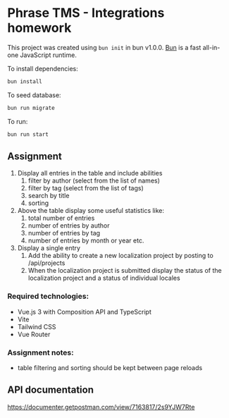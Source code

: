 # Phrase TMS - Integrations homework

This project was created using `bun init` in bun v1.0.0. [Bun](https://bun.sh) is a fast all-in-one JavaScript runtime.

To install dependencies:

```bash
bun install
```

To seed database:

```bash
bun run migrate
```

To run:

```bash
bun run start
```

## Assignment

1. Display all entries in the table and include abilities
   1. filter by author (select from the list of names)
   2. filter by tag (select from the list of tags)
   3. search by title 
   4. sorting
2. Above the table display some useful statistics like:
   1. total number of entries
   2. number of entries by author 
   3. number of entries by tag
   4. number of entries by month or year
      etc.
3. Display a single entry
   1. Add the ability to create a new localization project by posting to /api/projects
   2. When the localization project is submitted display the status of the localization project and a status of individual locales

### Required technologies:
- Vue.js 3 with Composition API and TypeScript
- Vite
- Tailwind CSS
- Vue Router

### Assignment notes:
- table filtering and sorting should be kept between page reloads


## API documentation
https://documenter.getpostman.com/view/7163817/2s9YJW7Rte
